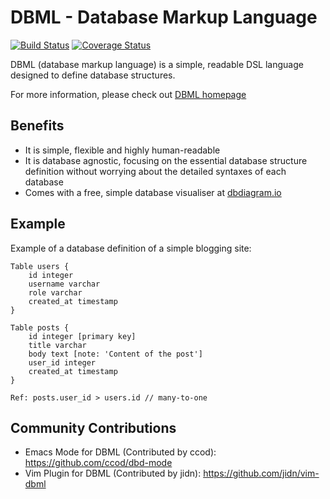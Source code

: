 # DBML - Database Markup Language 

[![Build Status](https://travis-ci.org/holistics/dbml.svg?branch=master)](https://travis-ci.org/holistics/dbml)
[![Coverage Status](https://coveralls.io/repos/github/khoahuynhf/dbml/badge.svg?branch=master)](https://coveralls.io/github/khoahuynhf/dbml?branch=master)

DBML (database markup language) is a simple, readable DSL language designed to define database structures.

For more information, please check out [DBML homepage](https://dbml.org)

## Benefits

- It is simple, flexible and highly human-readable
- It is database agnostic, focusing on the essential database structure definition without worrying about the detailed syntaxes of each database
- Comes with a free, simple database visualiser at [dbdiagram.io](http://dbdiagram.io)

## Example

Example of a database definition of a simple blogging site:

    Table users {
        id integer
        username varchar
        role varchar
        created_at timestamp
    }

    Table posts {
        id integer [primary key]
        title varchar
        body text [note: 'Content of the post']
        user_id integer
        created_at timestamp
    }

    Ref: posts.user_id > users.id // many-to-one

## Community Contributions

* Emacs Mode for DBML (Contributed by ccod): https://github.com/ccod/dbd-mode
* Vim Plugin for DBML (Contributed by jidn): https://github.com/jidn/vim-dbml
